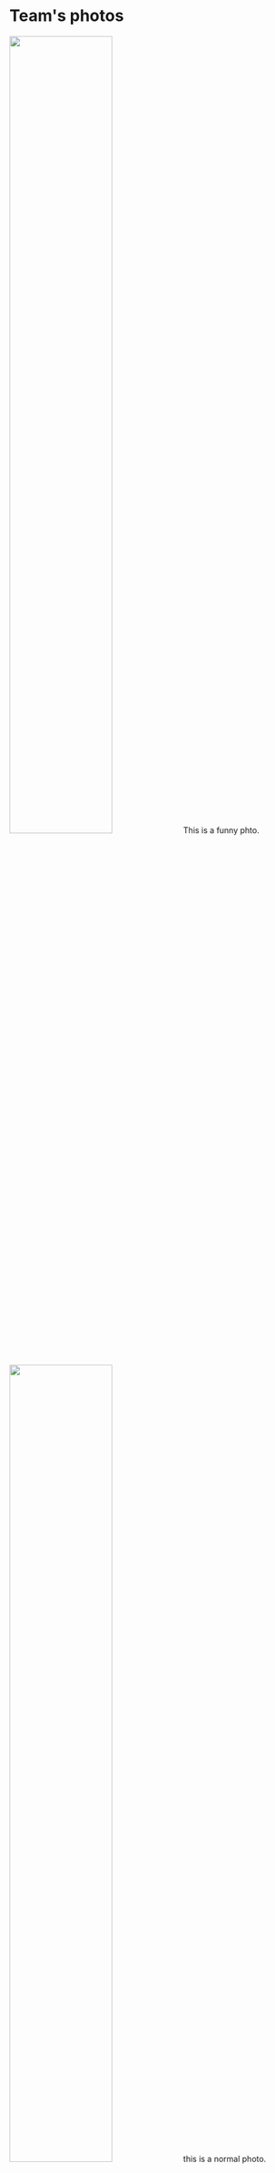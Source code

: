 Team's photos
====
<img src="https://github.com/Hart1109/TeikyoRobostar-WRO-FE-2024/blob/main/t-photos/photo.funny.JPG" width="60%">
This is a funny phto.
<img src="https://github.com/Hart1109/TeikyoRobostar-WRO-FE-2024/blob/main/t-photos/photo.normal.JPG" width="60%">
this is a normal photo.
